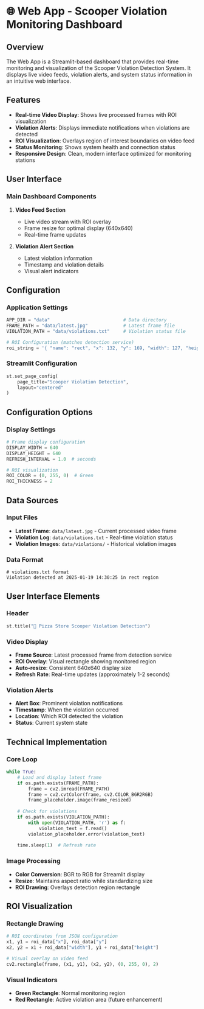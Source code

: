 # 🌐 Web App - Scooper Violation Monitoring Dashboard

## Overview
The Web App is a Streamlit-based dashboard that provides real-time monitoring and visualization of the Scooper Violation Detection System. It displays live video feeds, violation alerts, and system status information in an intuitive web interface.

## Features

- **Real-time Video Display**: Shows live processed frames with ROI visualization
- **Violation Alerts**: Displays immediate notifications when violations are detected
- **ROI Visualization**: Overlays region of interest boundaries on video feed
- **Status Monitoring**: Shows system health and connection status
- **Responsive Design**: Clean, modern interface optimized for monitoring stations

## User Interface

### Main Dashboard Components

1. **Video Feed Section**
   - Live video stream with ROI overlay
   - Frame resize for optimal display (640x640)
   - Real-time frame updates

2. **Violation Alert Section**
   - Latest violation information
   - Timestamp and violation details
   - Visual alert indicators

## Configuration

### Application Settings
```python
APP_DIR = "data"                           # Data directory
FRAME_PATH = "data/latest.jpg"             # Latest frame file
VIOLATION_PATH = "data/violations.txt"     # Violation status file

# ROI Configuration (matches detection service)
roi_string = '{ "name": "rect", "x": 132, "y": 169, "width": 127, "height": 298 }'
```

### Streamlit Configuration
```python
st.set_page_config(
    page_title="Scooper Violation Detection",
    layout="centered"
)
```

## Configuration Options

### Display Settings
```python
# Frame display configuration
DISPLAY_WIDTH = 640
DISPLAY_HEIGHT = 640
REFRESH_INTERVAL = 1.0  # seconds

# ROI visualization
ROI_COLOR = (0, 255, 0)  # Green
ROI_THICKNESS = 2
```

## Data Sources

### Input Files
- **Latest Frame**: `data/latest.jpg` - Current processed video frame
- **Violation Log**: `data/violations.txt` - Real-time violation status
- **Violation Images**: `data/violations/` - Historical violation images

### Data Format
```
# violations.txt format
Violation detected at 2025-01-19 14:30:25 in rect region
```

## User Interface Elements

### Header
```python
st.title("🍕 Pizza Store Scooper Violation Detection")
```

### Video Display
- **Frame Source**: Latest processed frame from detection service
- **ROI Overlay**: Visual rectangle showing monitored region
- **Auto-resize**: Consistent 640x640 display size
- **Refresh Rate**: Real-time updates (approximately 1-2 seconds)

### Violation Alerts
- **Alert Box**: Prominent violation notifications
- **Timestamp**: When the violation occurred
- **Location**: Which ROI detected the violation
- **Status**: Current system state

## Technical Implementation

### Core Loop
```python
while True:
    # Load and display latest frame
    if os.path.exists(FRAME_PATH):
        frame = cv2.imread(FRAME_PATH)
        frame = cv2.cvtColor(frame, cv2.COLOR_BGR2RGB)
        frame_placeholder.image(frame_resized)
    
    # Check for violations
    if os.path.exists(VIOLATION_PATH):
        with open(VIOLATION_PATH, 'r') as f:
            violation_text = f.read()
        violation_placeholder.error(violation_text)
    
    time.sleep(1)  # Refresh rate
```

### Image Processing
- **Color Conversion**: BGR to RGB for Streamlit display
- **Resize**: Maintains aspect ratio while standardizing size
- **ROI Drawing**: Overlays detection region rectangle

## ROI Visualization

### Rectangle Drawing
```python
# ROI coordinates from JSON configuration
x1, y1 = roi_data["x"], roi_data["y"]
x2, y2 = x1 + roi_data["width"], y1 + roi_data["height"]

# Visual overlay on video feed
cv2.rectangle(frame, (x1, y1), (x2, y2), (0, 255, 0), 2)
```

### Visual Indicators
- **Green Rectangle**: Normal monitoring region
- **Red Rectangle**: Active violation area (future enhancement)